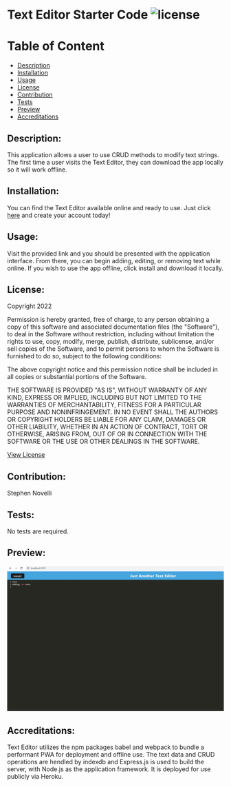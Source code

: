 # Text Editor Starter Code ![license](https://img.shields.io/badge/license-MIT-blue)
  
  # Table of Content
  - [Description](#Description)
  - [Installation](#Installation)
  - [Usage](#Usage)
  - [License](#License)
  - [Contribution](#Contribution)
  - [Tests](#Tests)
  - [Preview](#Preview)
  - [Accreditations](#Accreditations)

   
## Description:
This application allows a user to use CRUD methods to modify text strings. The first time a user visits the Text Editor, they can download the app locally so it will work offline.  
    
## Installation:
You can find the Text Editor available online and ready to use. Just click [here](https://guarded-sands-11928.herokuapp.com/) and create your account today!
    
## Usage:
Visit the provided link and you should be presented with the application interface. From there, you can begin adding, editing, or removing text while online. If you wish to use the app offline, click install and download it locally.

## License:
Copyright 2022

Permission is hereby granted, free of charge, to any person obtaining a copy of this software and associated documentation files (the "Software"), to deal in the Software without restriction, including without limitation the rights to use, copy, modify, merge, publish, distribute, sublicense, and/or sell copies of the Software, and to permit persons to whom the Software is furnished to do so, subject to the following conditions:

The above copyright notice and this permission notice shall be included in all copies or substantial portions of the Software.

THE SOFTWARE IS PROVIDED "AS IS", WITHOUT WARRANTY OF ANY KIND, EXPRESS OR IMPLIED, INCLUDING BUT NOT LIMITED TO THE WARRANTIES OF MERCHANTABILITY, FITNESS FOR A PARTICULAR PURPOSE AND NONINFRINGEMENT. IN NO EVENT SHALL THE AUTHORS OR COPYRIGHT HOLDERS BE LIABLE FOR ANY CLAIM, DAMAGES OR OTHER LIABILITY, WHETHER IN AN ACTION OF CONTRACT, TORT OR OTHERWISE, ARISING FROM, OUT OF OR IN CONNECTION WITH THE SOFTWARE OR THE USE OR OTHER DEALINGS IN THE SOFTWARE.

[View License](https://www.mit.edu/~amini/LICENSE.md) 
    
## Contribution:
Stephen Novelli
    
## Tests:
No tests are required.
    
## Preview:
![Preview](./public/Screenshot.jpg)

## Accreditations:
  Text Editor utilizes the npm packages babel and webpack to bundle a performant PWA for deployment and offline use. The text data and CRUD operations are hendled by indexdb and Express.js is used to build the server, with Node.js as the application framework. It is deployed for use publicly via Heroku.